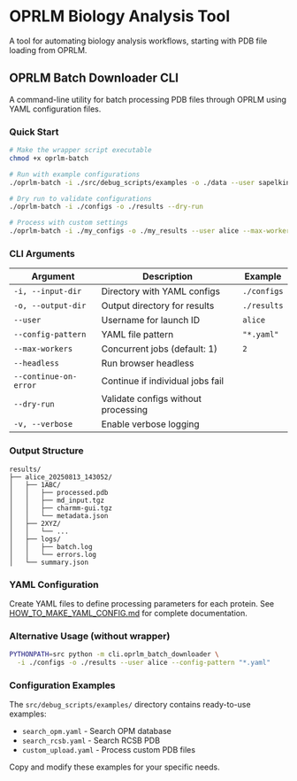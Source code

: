 # OPRLM Biology Analysis Tool

A tool for automating biology analysis workflows, starting with PDB file loading from OPRLM.

## OPRLM Batch Downloader CLI

A command-line utility for batch processing PDB files through OPRLM using YAML configuration files.

### Quick Start

```bash
# Make the wrapper script executable
chmod +x oprlm-batch

# Run with example configurations
./oprlm-batch -i ./src/debug_scripts/examples -o ./data --user sapelkinav --config-pattern "*.yaml"

# Dry run to validate configurations
./oprlm-batch -i ./configs -o ./results --dry-run

# Process with custom settings
./oprlm-batch -i ./my_configs -o ./my_results --user alice --max-workers 2 --headless --continue-on-error
```

### CLI Arguments

| Argument | Description | Example |
|----------|-------------|---------|
| `-i, --input-dir` | Directory with YAML configs | `./configs` |
| `-o, --output-dir` | Output directory for results | `./results` |
| `--user` | Username for launch ID | `alice` |
| `--config-pattern` | YAML file pattern | `"*.yaml"` |
| `--max-workers` | Concurrent jobs (default: 1) | `2` |
| `--headless` | Run browser headless | |
| `--continue-on-error` | Continue if individual jobs fail | |
| `--dry-run` | Validate configs without processing | |
| `-v, --verbose` | Enable verbose logging | |

### Output Structure

```
results/
├── alice_20250813_143052/
│   ├── 1ABC/
│   │   ├── processed.pdb
│   │   ├── md_input.tgz
│   │   ├── charmm-gui.tgz
│   │   └── metadata.json
│   ├── 2XYZ/
│   │   └── ...
│   ├── logs/
│   │   ├── batch.log
│   │   └── errors.log
│   └── summary.json
```

### YAML Configuration

Create YAML files to define processing parameters for each protein. See [HOW_TO_MAKE_YAML_CONFIG.md](HOW_TO_MAKE_YAML_CONFIG.md) for complete documentation.

### Alternative Usage (without wrapper)

```bash
PYTHONPATH=src python -m cli.oprlm_batch_downloader \
  -i ./configs -o ./results --user alice --config-pattern "*.yaml"
```

### Configuration Examples

The `src/debug_scripts/examples/` directory contains ready-to-use examples:

- `search_opm.yaml` - Search OPM database
- `search_rcsb.yaml` - Search RCSB PDB
- `custom_upload.yaml` - Process custom PDB files

Copy and modify these examples for your specific needs.
